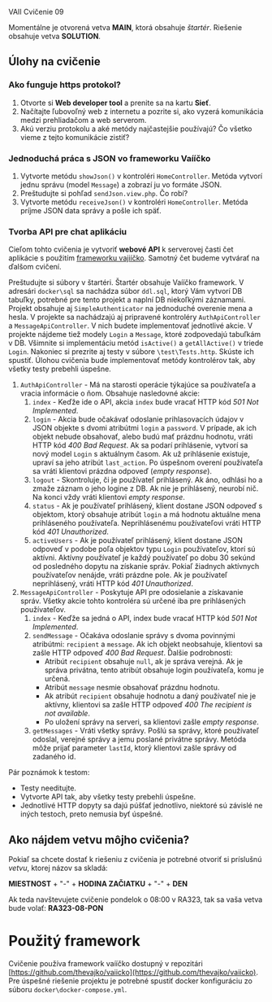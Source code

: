 VAII Cvičenie 09

Momentálne je otvorená vetva __MAIN__, ktorá obsahuje _štartér_. Riešenie obsahuje vetva __SOLUTION__.

## Úlohy na cvičenie

### Ako funguje https protokol?

1. Otvorte si **Web developer tool** a prenite sa na kartu **Sieť**.
2. Načítajte ľubovoľný web z internetu a pozrite si, ako vyzerá komunikácia medzi prehliadačom a web serverom.
3. Akú verziu protokolu a aké metódy najčastejšie používajú? Čo všetko vieme z tejto komunikácie zistiť?

### Jednoduchá práca s JSON vo frameworku Vaííčko

1. Vytvorte metódu `showJson()` v kontroléri `HomeController`. Metóda vytvorí jednu správu (model `Message`) a zobrazí ju vo formáte JSON.
2. Preštudujte si pohľad `sendJson.view.php`. Čo robí?
3. Vytvorte metódu `receiveJson()` v kontroléri `HomeController`. Metóda príjme JSON data správy a pošle ich späť.

### Tvorba API pre chat aplikáciu

Cieľom tohto cvičenia je vytvoriť __webové API__ k serverovej časti čet aplikácie s použitím [frameworku vajiíčko](https://github.com/thevajko/vaiicko).
Samotný čet budeme vytvárať na ďalšom cvičení.

Preštudujte si súbory v štartéri. Štartér obsahuje Vaííčko framework. V adresári `docker\sql` sa nachádza súbor `ddl.sql`, ktorý Vám vytvorí DB tabuľky,
potrebné pre tento projekt a naplní DB niekoľkými záznamami. Projekt obsahuje aj `SimpleAuthenticator` na jednoduché overenie mena a hesla. V projekte sa 
nachádzajú aj pripravené kontroléry `AuthApiController` a `MessageApiController`. V nich budete implementovať jednotlivé akcie. 
V projekte nájdeme tiež modely `Login` a `Message`, ktoré zodpovedajú tabuľkám v DB. Všimnite si implementáciu metód `isActive()` a `getAllActive()` v 
triede `Login`. Nakoniec si prezrite aj testy v súbore `\test\Tests.http`. Skúste ich spustiť. Úlohou cvičenia bude implementovať metódy kontrolérov tak, 
aby všetky testy prebehli úspešne.

1. `AuthApiController` - Má na starosti operácie týkajúce sa používateľa a vracia informácie o ňom. Obsahuje nasledovné akcie:
    1. `index` - Keďže ide o API, akcia `index` bude vracať HTTP kód _501 Not Implemented_.
    2. `login` - Akcia bude očakávať odoslanie prihlasovacích údajov v JSON objekte s dvomi atribútmi `login` a `password`. V prípade, ak ich objekt
       nebude obsahovať, alebo budú mať prázdnu hodnotu, vráti HTTP kód _400 Bad Request_. Ak sa podarí prihlásenie, vytvorí sa nový model `Login` s
       aktuálnym časom. Ak už prihlásenie existuje, upraví sa jeho atribút `last_action`. Po úspešnom overení používateľa sa vráti klientovi prázdna odpoveď 
       (_empty response_).
    3. `logout` - Skontroluje, či je používateľ prihlásený. Ak áno, odhlási ho a zmaže záznam o jeho logine z DB. Ak nie je prihlásený, neurobí nič. Na konci
       vždy vráti klientovi _empty response_.
    4. `status` - Ak je používateľ prihlásený, klient dostane JSON odpoveď s objektom, ktorý obsahuje atribút `login` a má hodnotu aktuálne mena prihláseného
       používateľa. Neprihlásenému používateľovi vráti HTTP kód _401 Unauthorized_.
    5. `activeUsers` - Ak je používateľ prihlásený, klient dostane JSON odpoveď v podobe poľa objektov typu `Login` používateľov, ktorí sú aktívni. Aktívny
       používateľ je každý používateľ po dobu 30 sekúnd od posledného dopytu na získanie správ. Pokiaľ žiadnych aktívnych používateľov nenájde, vráti prázdne
       pole. Ak je používateľ neprihlásený, vráti HTTP kód _401 Unauthorized_.
3. `MessageApiController` - Poskytuje API pre odosielanie a získavanie správ. Všetky akcie tohto kontroléra sú určené iba pre prihlásených používateľov.
    1. `index` - Keďže sa jedná o API, index bude vracať HTTP kód _501 Not Implemented_.
    2. `sendMessage` - Očakáva odoslanie správy s dvoma povinnými atribútmi: `recipient` a `message`. Ak ich objekt neobsahuje, klientovi sa zašle HTTP odpoveď
       _400 Bad Request_. Ďalšie podrobnosti:
        * Atribút `recipient` obsahuje `null`, ak je správa verejná. Ak je správa privátna, tento atribút obsahuje login používateľa, komu je určená.
        * Atribút `message` nesmie obsahovať prázdnu hodnotu.
        * Ak atribút `recipient` obsahuje hodnotu a daný používateľ nie je aktívny, klientovi sa zašle HTTP odpoveď _400 The recipient is not available_.
        * Po uložení správy na serveri, sa klientovi zašle _empty response_.
    3. `getMessages` - Vráti všetky správy. Pošlú sa správy, ktoré používateľ odoslal, verejné správy a jemu poslané privátne správy. Metóda môže prijať
       parameter `lastId`, ktorý klientovi zašle správy od zadaného id.

Pár poznámok k testom:

* Testy needitujte.
* Vytvorte API tak, aby všetky testy prebehli úspešne.
* Jednotlivé HTTP dopyty sa dajú púšťať jednotlivo, niektoré sú závislé ne iných testoch, preto nemusia byť úspešné.

## Ako nájdem vetvu môjho cvičenia?

Pokiaľ sa chcete dostať k riešeniu z cvičenia je potrebné otvoriť si príslušnú _vetvu_, ktorej názov sa skladá:

__MIESTNOST__ + "-" + __HODINA ZAČIATKU__ + "-" + __DEN__

Ak teda navštevujete cvičenie pondelok o 08:00 v RA323, tak sa vaša vetva bude volať: __RA323-08-PON__

# Použitý framework

Cvičenie používa framework vaííčko dostupný v repozitári [https://github.com/thevajko/vaiicko](https://github.com/thevajko/vaiicko). Pre úspešné riešenie
projektu je potrebné spustiť docker konfiguráciu zo súboru `docker\docker-compose.yml`.  
